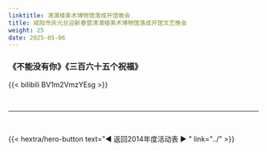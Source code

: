 ```yaml
---
linktitle: 清渭楼美术博物馆落成开馆晚会
title: 咸阳市庆元旦迎新春暨清渭楼美术博物馆落成开馆文艺晚会
weight: 25
date: 2025-05-06
---
```


### 《不能没有你》《三百六十五个祝福》

{{< bilibili BV1m2VmzYEsg >}}

<br>
<hr>
<br>

{{< hextra/hero-button text="◀ 返回2014年度活动表 ▶ " link="../" >}}